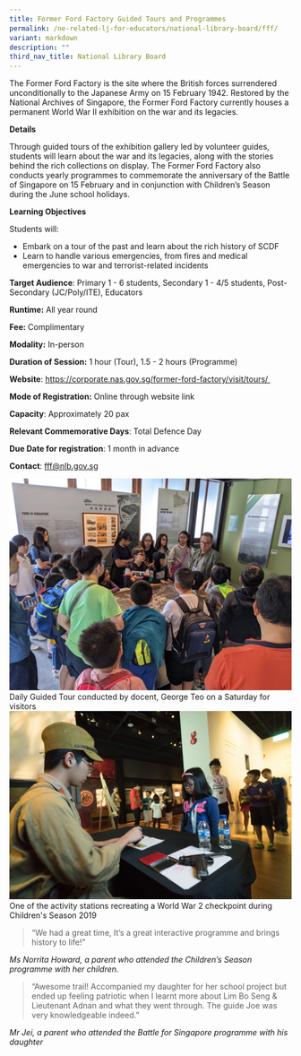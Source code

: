 ```yaml
---
title: Former Ford Factory Guided Tours and Programmes
permalink: /ne-related-lj-for-educators/national-library-board/fff/
variant: markdown
description: ""
third_nav_title: National Library Board
---
```

The Former Ford Factory is the site where the British forces surrendered unconditionally to the Japanese Army on 15 February 1942. Restored by the National Archives of Singapore, the Former Ford Factory currently houses a permanent World War II exhibition on the war and its legacies.

**Details**

Through guided tours of the exhibition gallery led by volunteer guides, students will learn about the war and its legacies, along with the stories behind the rich collections on display. The Former Ford Factory also conducts yearly programmes to commemorate the anniversary of the Battle of Singapore on 15 February and in conjunction with Children’s Season during the June school holidays.

**Learning Objectives**

Students will: 
* Embark on a tour of the past and learn about the rich history of SCDF 
* Learn to handle various emergencies, from fires and medical emergencies to war and terrorist-related incidents

**Target Audience**: Primary 1 - 6 students, Secondary 1 - 4/5 students, Post-Secondary (JC/Poly/ITE),  Educators

**Runtime:** All year round

**Fee:** Complimentary

**Modality:** In-person

**Duration of Session:** 1 hour (Tour), 1.5 - 2 hours (Programme)

**Website**: https://corporate.nas.gov.sg/former-ford-factory/visit/tours/ 

**Mode of Registration:** Online through website link

**Capacity**: Approximately 20 pax

**Relevant Commemorative Days**: Total Defence Day

**Due Date for registration**: 1 month in advance

**Contact**: fff@nlb.gov.sg

![](/images/Photo_1_FFF.jpg)Daily Guided Tour conducted by docent, George Teo on a Saturday for visitors
![](/images/Photo_2_FFF.jpg)One of the activity stations recreating a World War 2 checkpoint during Children's Season 2019

> “We had a great time, It’s a great interactive programme and brings history to life!” 

*Ms Norrita Howard, a parent who attended the Children’s Season programme with her children.*

> “Awesome trail! Accompanied my daughter for her school project but ended up feeling patriotic when I learnt more about Lim Bo Seng & Lieutenant Adnan and what they went through. The guide Joe was very knowledgeable indeed.”

*Mr Jei, a parent who attended the Battle for Singapore programme with his daughter*